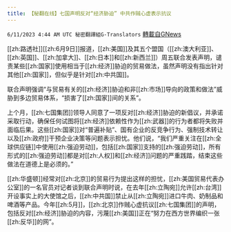 ```yaml
---
title: 【秘翻在线】七国声明反对“经济胁迫” 中共作贼心虚表示抗议
---
```

`6/11/2023 4:44 AM UTC 秘密翻譯組G-Translators` [轉載自GNews](https://gnews.org/articles/1375172)

[[zh:路透社]][[zh:6月9日]]报道，[[zh:美国]]及其五个盟国（[[zh:澳大利亚]]、[[zh:英国]]、[[zh:加拿大]]、[[zh:日本]]和[[zh:新西兰]]）周五联合发表声明，谴责某些[[zh:国家]]使用相当于[[zh:经济]]胁迫的贸易做法，虽然声明没有指出针对其他[[zh:国家]]，但似乎是针对[[zh:中共国]]。

联合声明强调“与贸易有关的[[zh:经济]]胁迫和非[[zh:市场]]导向的政策和做法”威胁到多边贸易体系，“损害了[[zh:国家]]间的关系”。

上个月，[[zh:七国集团]]领导人同意了一项反对[[zh:经济]]胁迫的新倡议，并承诺采取行动，确保任何试图将[[zh:经济]]依赖性作为[[zh:武器]]的行为者都将失败并面临后果。这些[[zh:国家]]对“普遍补贴”、国有企业的反竞争行为、强制技术转让以及[[zh:政府]]干预企业决策等问题表示担忧。他们说，“我们严重关注在[[zh:全球供应链]]中使用[[zh:强迫劳动]]，包括[[zh:国家]]支持的[[zh:强迫劳动]]，所有形式的[[zh:强迫劳动]]都是对[[zh:人权]]和[[zh:经济]]问题的严重践踏，结束这些做法在道德上是必须的。”

[[zh:华盛顿]]经常对[[zh:北京]]的贸易行为提出这样的担忧，[[zh:美国贸易代表办公室]]的一名官员对记者谈到联合声明时说，在去年[[zh:立陶宛]]允许[[zh:台湾]]开设事实上的大使馆之后，[[zh:中共国]]禁止从[[zh:立陶宛]]进口牛肉、奶制品和啤酒等产品。今年[[zh:5月]]，[[zh:北京]]作贼心虚抗议[[zh:七国集团]]的声明，包括反对[[zh:经济]]胁迫的内容，污蔑[[zh:美国]]正在“努力在西方世界编织一张[[zh:反华]]的网”。
